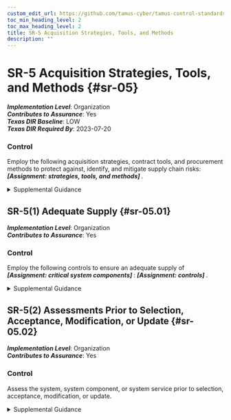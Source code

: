 ```yaml
---
custom_edit_url: https://github.com/tamus-cyber/tamus-control-standards/tree/main/content/tamus.edu/TAMUS_profile.xml
toc_min_heading_level: 2
toc_max_heading_level: 2
title: SR-5 Acquisition Strategies, Tools, and Methods
description: ""
---
```


# SR-5 Acquisition Strategies, Tools, and Methods {#sr-05}

_**Implementation Level**_: Organization\
_**Contributes to Assurance**_: Yes\
_**Texas DIR Baseline**_: LOW\
_**Texas DIR Required By**_: 2023-07-20

### Control

Employ the following acquisition strategies, contract tools, and procurement methods to protect against, identify, and mitigate supply chain risks: <strong title="sr-05_odp"> <em>[Assignment: strategies, tools, and methods]</em> </strong>.

<details>
  <summary>Supplemental Guidance</summary>

The use of the acquisition process provides an important vehicle to protect the supply chain. There are many useful tools and techniques available, including obscuring the end use of a system or system component, using blind or filtered buys, requiring tamper-evident packaging, or using trusted or controlled distribution. The results from a supply chain risk assessment can guide and inform the strategies, tools, and methods that are most applicable to the situation. Tools and techniques may provide protections against unauthorized production, theft, tampering, insertion of counterfeits, insertion of malicious software or backdoors, and poor development practices throughout the system development life cycle. Organizations also consider providing incentives for suppliers who implement controls, promote transparency into their processes and security and privacy practices, provide contract language that addresses the prohibition of tainted or counterfeit components, and restrict purchases from untrustworthy suppliers. Organizations consider providing training, education, and awareness programs for personnel regarding supply chain risk, available mitigation strategies, and when the programs should be employed. Methods for reviewing and protecting development plans, documentation, and evidence are commensurate with the security and privacy requirements of the organization. Contracts may specify documentation protection requirements.

</details>

## SR-5(1) Adequate Supply {#sr-05.01}

_**Implementation Level**_: Organization\
_**Contributes to Assurance**_: Yes

### Control

Employ the following controls to ensure an adequate supply of <strong title="sr-05.01_odp.02"> <em>[Assignment: critical system components]</em> </strong>: <strong title="sr-05.01_odp.01"> <em>[Assignment: controls]</em> </strong>.

<details>
  <summary>Supplemental Guidance</summary>

Adversaries can attempt to impede organizational operations by disrupting the supply of critical system components or corrupting supplier operations. Organizations may track systems and component mean time to failure to mitigate the loss of temporary or permanent system function. Controls to ensure that adequate supplies of critical system components include the use of multiple suppliers throughout the supply chain for the identified critical components, stockpiling spare components to ensure operation during mission-critical times, and the identification of functionally identical or similar components that may be used, if necessary.

</details>

## SR-5(2) Assessments Prior to Selection, Acceptance, Modification, or Update {#sr-05.02}

_**Implementation Level**_: Organization\
_**Contributes to Assurance**_: Yes

### Control

Assess the system, system component, or system service prior to selection, acceptance, modification, or update.

<details>
  <summary>Supplemental Guidance</summary>

Organizational personnel or independent, external entities conduct assessments of systems, components, products, tools, and services to uncover evidence of tampering, unintentional and intentional vulnerabilities, or evidence of non-compliance with supply chain controls. These include malicious code, malicious processes, defective software, backdoors, and counterfeits. Assessments can include evaluations; design proposal reviews; visual or physical inspection; static and dynamic analyses; visual, x-ray, or magnetic particle inspections; simulations; white, gray, or black box testing; fuzz testing; stress testing; and penetration testing (see <a xmlns="http://csrc.nist.gov/ns/oscal/1.0" href="#sr-6.1">SR-6(1)</a> ). Evidence generated during assessments is documented for follow-on actions by organizations. The evidence generated during the organizational or independent assessments of supply chain elements may be used to improve supply chain processes and inform the supply chain risk management process. The evidence can be leveraged in follow-on assessments. Evidence and other documentation may be shared in accordance with organizational agreements.

</details>

